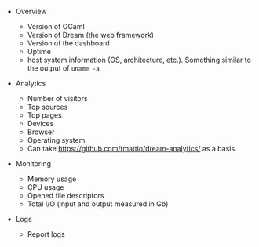 - Overview
    - Version of OCaml
    - Version of Dream (the web framework)
    - Version of the dashboard
    - Uptime
    - host system information (OS, architecture, etc.). Something similar to the output of `uname -a`

- Analytics
  - Number of visitors
  - Top sources
  - Top pages
  - Devices
  - Browser
  - Operating system
  - Can take https://github.com/tmattio/dream-analytics/ as a basis.

- Monitoring
  - Memory usage
  - CPU usage
  - Opened file descriptors
  - Total I/O (input and output measured in Gb)

- Logs
  - Report logs
